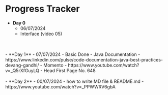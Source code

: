 # Progress Tracker
- **Day 0**
    - 06/07/2024
    - Interface (video 05)
<br>
<br>
- **Day 1**
  - 07/07/2024
  - Basic Done
  - Java Documentation 
    - https://www.linkedin.com/pulse/code-documentation-java-best-practices-devang-gandhi/
  - Momento
    - https://www.youtube.com/watch?v=_Q5rXfGuyLQ
    - Head First Page No. 648
<br>
<br>
- **Day 2**
  - 00/07/2024
  - how to write MD file & README.md
    - https://www.youtube.com/watch?v=_PPWWRV6gbA
  

<br>
<br>